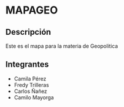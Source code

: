 # MAPAGEO
## Descripción
Este es el mapa para la materia de Geopolitica
## Integrantes 
- Camila Pérez
- Fredy Trilleras
- Carlos Ñañez 
- Camilo Mayorga 
